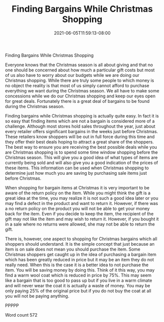 ﻿---
title: "Finding Bargains While Christmas Shopping"
date: 2021-06-05T11:59:13-08:00
description: "Christmas Shopping Tips for Web Success"
featured_image: "/images/Christmas Shopping.jpg"
tags: ["Christmas Shopping"]
---

Finding Bargains While Christmas Shopping

Everyone knows that the Christmas season is all about giving and that no one should be concerned about how much a particular gift costs but most of us also have to worry about our budgets while we are doing our Christmas shopping. While there are truly some people to which money is no object the reality is that most of us simply cannot afford to purchase everything we want during the Christmas season. We all have to make some concessions while we do our Christmas shopping and keep our eyes open for great deals. Fortunately there is a great deal of bargains to be found during the Christmas season.

Finding bargains while Christmas shopping is actually quite easy. In fact it is so easy that finding items which are not a bargain is considered more of a challenge. Although most stores hold sales throughout the year, just about every retailer offers significant bargains in the weeks just before Christmas. These retailers know shoppers will be out in full force during this time and they offer their best deals hoping to attract a great share of the shoppers. The best way to ensure you are receiving the best possible deals while you are Christmas shopping is to spend some time window shopping before the Christmas season. This will give you a good idea of what types of items are currently being sold and will also give you a good indication of the prices of these items. This information can be used when Christmas shopping to determine just how much you are saving by purchasing sale items just before Christmas.

When shopping for bargain items at Christmas it is very important to be aware of the return policy on the item. While you might think the gift is a great idea at the time, you may realize it is not such a good idea later or you may find a defect in the product and want to return it. However, if there was a no return policy on the product you will not be able to get your money back for the item. Even if you decide to keep the item, the recipient of the gift may not like the item and may wish to return it. However, if you bought it in a sale where no returns were allowed, she may not be able to return the gift. 

There is, however, one aspect to shopping for Christmas bargains which all shoppers should understand. It is the simple concept that just because an item is on sale does not mean you should purchase the item. Some Christmas shoppers get caught up in the idea of purchasing a bargain item which has been greatly reduced in price but it may be an item they do not really need. When this is the case it is a better idea to not purchase the item. You will be saving money by doing this. Think of it this way, you may find a warm wool coat which is reduced in price by 75%. This may seem like a bargain that is too good to pass up but if you live in a warm climate and will never wear the coat it is actually a waste of money. You may be only paying 25% of the original price but if you do not buy the coat at all you will not be paying anything. 

PPPPP

Word count 572

